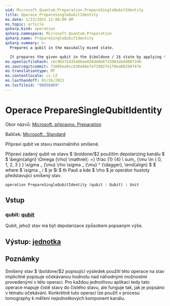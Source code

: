 ```yaml
---
uid: Microsoft.Quantum.Preparation.PrepareSingleQubitIdentity
title: Operace PrepareSingleQubitIdentity
ms.date: 1/23/2021 12:00:00 AM
ms.topic: article
qsharp.kind: operation
qsharp.namespace: Microsoft.Quantum.Preparation
qsharp.name: PrepareSingleQubitIdentity
qsharp.summary: >-
  Prepares a qubit in the maximally mixed state.

  It prepares the given qubit in the $\boldone / 2$ state by applying the depolarizing channel $$ \begin{align} \Omega(\rho) \mathrel{:=} \frac{1}{4} \sum_{\mu \in \{0, 1, 2, 3\}} \sigma\_{\mu} \rho \sigma\_{\mu}^{\dagger}, \end{align} $$ where $\sigma\_i$ is the $i$th Pauli operator, and where $\rho$ is a density operator representing a mixed state.
ms.openlocfilehash: c6c9b5724354d6ee034dd8b6733901ebdd8072d6
ms.sourcegitcommit: 71605ea9cc630e84e7ef29027e1f0ea06299747e
ms.translationtype: MT
ms.contentlocale: cs-CZ
ms.lasthandoff: 01/26/2021
ms.locfileid: "98856869"
---
```

# <a name="preparesinglequbitidentity-operation"></a>Operace PrepareSingleQubitIdentity

Obor názvů: [Microsoft. přípravno. Preparation](xref:Microsoft.Quantum.Preparation)

Balíček: [Microsoft.. Standard](https://nuget.org/packages/Microsoft.Quantum.Standard)


Připraví qubit ve stavu maximálního smíšené.

Připraví zadaný qubit ve stavu $ \boldone/$2 použitím depolarizing kanálu $ $ \begin{align} \Omega (\rho) \mathrel{: =} \frac {1} {4} \ sum_ {\mu \in \{ 0, 1, 2, 3 \} } \sigma \_ {\mu} \rho \sigma \_ {\mu} ^ {\dagger}, \end{align} $ $ where $ \sigma \_ i $ je $i $ th Pauli a kde $ \rho $ je operátor hustoty představující smíšený stav.

```qsharp
operation PrepareSingleQubitIdentity (qubit : Qubit) : Unit
```


## <a name="input"></a>Vstup

### <a name="qubit--qubit"></a>qubit: [qubit](xref:microsoft.quantum.lang-ref.qubit)

Qubit, jehož stav má být depolarizace způsobem popsaným výše.



## <a name="output--unit"></a>Výstup: [jednotka](xref:microsoft.quantum.lang-ref.unit)



## <a name="remarks"></a>Poznámky

Smíšený stav $ \boldone/$2 popisující výsledek použití této operace na stav implicitně popisuje očekávanou hodnotu nad náhodnými možnostmi provedenými v této operaci.
Pro každou jednotlivou aplikaci tedy tato operace mapuje čistě stavy do čistého stavu, ale funguje tak, jak je popsáno v tématu očekávání.
Konkrétně tuto operaci lze použít v procesu tomography k měření *nejednotkových* komponent kanálu.